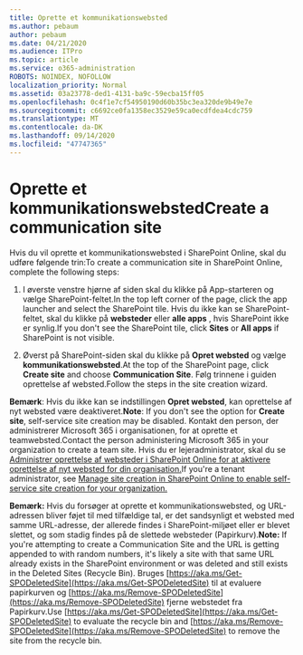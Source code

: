 ```yaml
---
title: Oprette et kommunikationswebsted
ms.author: pebaum
author: pebaum
ms.date: 04/21/2020
ms.audience: ITPro
ms.topic: article
ms.service: o365-administration
ROBOTS: NOINDEX, NOFOLLOW
localization_priority: Normal
ms.assetid: 03a23778-ded1-4131-ba9c-59ecba15ff05
ms.openlocfilehash: 0c4f1e7cf54950190d60b35bc3ea320de9b49e7e
ms.sourcegitcommit: c6692ce0fa1358ec3529e59ca0ecdfdea4cdc759
ms.translationtype: MT
ms.contentlocale: da-DK
ms.lasthandoff: 09/14/2020
ms.locfileid: "47747365"
---
```

# <a name="create-a-communication-site"></a><span data-ttu-id="57c9c-102">Oprette et kommunikationswebsted</span><span class="sxs-lookup"><span data-stu-id="57c9c-102">Create a communication site</span></span>

<span data-ttu-id="57c9c-103">Hvis du vil oprette et kommunikationswebsted i SharePoint Online, skal du udføre følgende trin:</span><span class="sxs-lookup"><span data-stu-id="57c9c-103">To create a communication site in SharePoint Online, complete the following steps:</span></span> 
  
1. <span data-ttu-id="57c9c-104">I øverste venstre hjørne af siden skal du klikke på App-starteren og vælge SharePoint-feltet.</span><span class="sxs-lookup"><span data-stu-id="57c9c-104">In the top left corner of the page, click the app launcher and select the SharePoint tile.</span></span> <span data-ttu-id="57c9c-105">Hvis du ikke kan se SharePoint-feltet, skal du klikke på **websteder** eller **alle apps** , hvis SharePoint ikke er synlig.</span><span class="sxs-lookup"><span data-stu-id="57c9c-105">If you don't see the SharePoint tile, click **Sites** or **All apps** if SharePoint is not visible.</span></span> 
    
2. <span data-ttu-id="57c9c-106">Øverst på SharePoint-siden skal du klikke på **Opret websted** og vælge **kommunikationswebsted**.</span><span class="sxs-lookup"><span data-stu-id="57c9c-106">At the top of the SharePoint page, click **Create site** and choose **Communication Site**.</span></span> <span data-ttu-id="57c9c-107">Følg trinnene i guiden oprettelse af websted.</span><span class="sxs-lookup"><span data-stu-id="57c9c-107">Follow the steps in the site creation wizard.</span></span> 
    
 <span data-ttu-id="57c9c-108">**Bemærk**: Hvis du ikke kan se indstillingen **Opret websted**, kan oprettelse af nyt websted være deaktiveret.</span><span class="sxs-lookup"><span data-stu-id="57c9c-108">**Note**: If you don't see the option for **Create site**, self-service site creation may be disabled.</span></span> <span data-ttu-id="57c9c-109">Kontakt den person, der administrerer Microsoft 365 i organisationen, for at oprette et teamwebsted.</span><span class="sxs-lookup"><span data-stu-id="57c9c-109">Contact the person administering Microsoft 365 in your organization to create a team site.</span></span> <span data-ttu-id="57c9c-110">Hvis du er lejeradministrator, skal du se [Administrer oprettelse af websteder i SharePoint Online for at aktivere oprettelse af nyt websted for din organisation.](https://go.microsoft.com/fwlink/?linkid=2018780)</span><span class="sxs-lookup"><span data-stu-id="57c9c-110">If you're a tenant administrator, see [Manage site creation in SharePoint Online to enable self-service site creation for your organization.](https://go.microsoft.com/fwlink/?linkid=2018780)</span></span>
  
 <span data-ttu-id="57c9c-111">**Bemærk:** Hvis du forsøger at oprette et kommunikationswebsted, og URL-adressen bliver føjet til med tilfældige tal, er det sandsynligt et websted med samme URL-adresse, der allerede findes i SharePoint-miljøet eller er blevet slettet, og som stadig findes på de slettede websteder (Papirkurv).</span><span class="sxs-lookup"><span data-stu-id="57c9c-111">**Note:** If you're attempting to create a Communication Site and the URL is getting appended to with random numbers, it's likely a site with that same URL already exists in the SharePoint environment or was deleted and still exists in the Deleted Sites (Recycle Bin).</span></span> <span data-ttu-id="57c9c-112">Bruges [https://aka.ms/Get-SPODeletedSite](https://aka.ms/Get-SPODeletedSite) til at evaluere papirkurven og [https://aka.ms/Remove-SPODeletedSite](https://aka.ms/Remove-SPODeletedSite) fjerne webstedet fra Papirkurv.</span><span class="sxs-lookup"><span data-stu-id="57c9c-112">Use [https://aka.ms/Get-SPODeletedSite](https://aka.ms/Get-SPODeletedSite) to evaluate the recycle bin and [https://aka.ms/Remove-SPODeletedSite](https://aka.ms/Remove-SPODeletedSite) to remove the site from the recycle bin.</span></span> 
  

